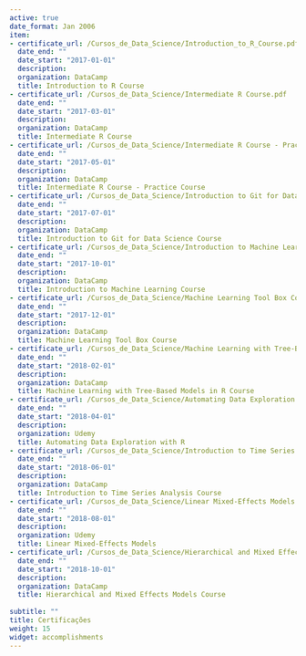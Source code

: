 ```yaml
---
active: true
date_format: Jan 2006
item:
- certificate_url: /Cursos_de_Data_Science/Introduction_to_R_Course.pdf
  date_end: ""
  date_start: "2017-01-01"
  description: 
  organization: DataCamp
  title: Introduction to R Course
- certificate_url: /Cursos_de_Data_Science/Intermediate R Course.pdf
  date_end: ""
  date_start: "2017-03-01"
  description: 
  organization: DataCamp
  title: Intermediate R Course 
- certificate_url: /Cursos_de_Data_Science/Intermediate R Course - Practice Course.pdf
  date_end: ""
  date_start: "2017-05-01"
  description: 
  organization: DataCamp
  title: Intermediate R Course - Practice Course 
- certificate_url: /Cursos_de_Data_Science/Introduction to Git for Data Science Course.pdf
  date_end: ""
  date_start: "2017-07-01"
  description: 
  organization: DataCamp
  title: Introduction to Git for Data Science Course
- certificate_url: /Cursos_de_Data_Science/Introduction to Machine Learning Course.pdf
  date_end: ""
  date_start: "2017-10-01"
  description: 
  organization: DataCamp
  title: Introduction to Machine Learning Course 
- certificate_url: /Cursos_de_Data_Science/Machine Learning Tool Box Course.pdf
  date_end: ""
  date_start: "2017-12-01"
  description: 
  organization: DataCamp
  title: Machine Learning Tool Box Course
- certificate_url: /Cursos_de_Data_Science/Machine Learning with Tree-Based Models i R Course.pdf
  date_end: ""
  date_start: "2018-02-01"
  description: 
  organization: DataCamp
  title: Machine Learning with Tree-Based Models in R Course
- certificate_url: /Cursos_de_Data_Science/Automating Data Exploration with R.pdf
  date_end: ""
  date_start: "2018-04-01"
  description: 
  organization: Udemy
  title: Automating Data Exploration with R
- certificate_url: /Cursos_de_Data_Science/Introduction to Time Series Analysis Course.pdf
  date_end: ""
  date_start: "2018-06-01"
  description: 
  organization: DataCamp
  title: Introduction to Time Series Analysis Course
- certificate_url: /Cursos_de_Data_Science/Linear Mixed-Effects Models.pdf
  date_end: ""
  date_start: "2018-08-01"
  description: 
  organization: Udemy
  title: Linear Mixed-Effects Models
- certificate_url: /Cursos_de_Data_Science/Hierarchical and Mixed Effects Models Course.pdf
  date_end: ""
  date_start: "2018-10-01"
  description: 
  organization: DataCamp
  title: Hierarchical and Mixed Effects Models Course
  
subtitle: ""
title: Certificações
weight: 15
widget: accomplishments
---
```

